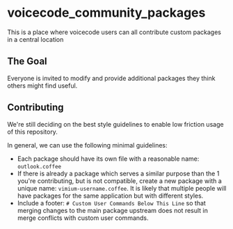 # voicecode_community_packages
This is a place where voicecode users can all contribute custom packages in a central location

## The Goal

Everyone is invited to modify and provide additional packages they think others might find useful.

## Contributing

We're still deciding on the best style guidelines to enable low friction usage of this repository.

In general, we can use the following minimal guidelines:

- Each package should have its own file with a reasonable name: `outlook.coffee`
- If there is already a package which serves a similar purpose than the 1 you're contributing, but is not compatible, create a new package with a unique name: `vimium-username.coffee`. It is likely that multiple people will have packages for the same application but with different styles.
- Include a footer: `# Custom User Commands Below This Line` so that merging changes to the main package upstream does not result in merge conflicts with custom user commands.
